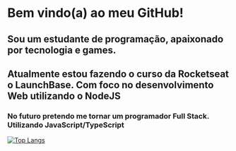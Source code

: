 # Bem vindo(a) ao meu GitHub!

## Sou um estudante de programação, apaixonado por tecnologia e games.

## Atualmente estou fazendo o curso da Rocketseat o LaunchBase. Com foco no desenvolvimento Web utilizando o NodeJS

### No futuro pretendo me tornar um programador Full Stack. Utilizando JavaScript/TypeScript

[![Top Langs](https://github-readme-stats.vercel.app/api/top-langs/?username=pinheiropaulo&layout=compact)](https://github.com/anuraghazra/github-readme-stats)
